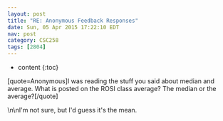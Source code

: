 ```yaml
---
layout: post
title: "RE: Anonymous Feedback Responses"
date: Sun, 05 Apr 2015 17:22:10 EDT
nav: post
category: CSC258
tags: [2804]
---
```


* content
{:toc}

[quote=Anonymous]I was reading the stuff you said about median and average. What is posted on the ROSI class average? The median or the average?[/quote]
<!-- more -->
<p>\n\nI'm not sure, but I'd guess it's the mean.</p>

